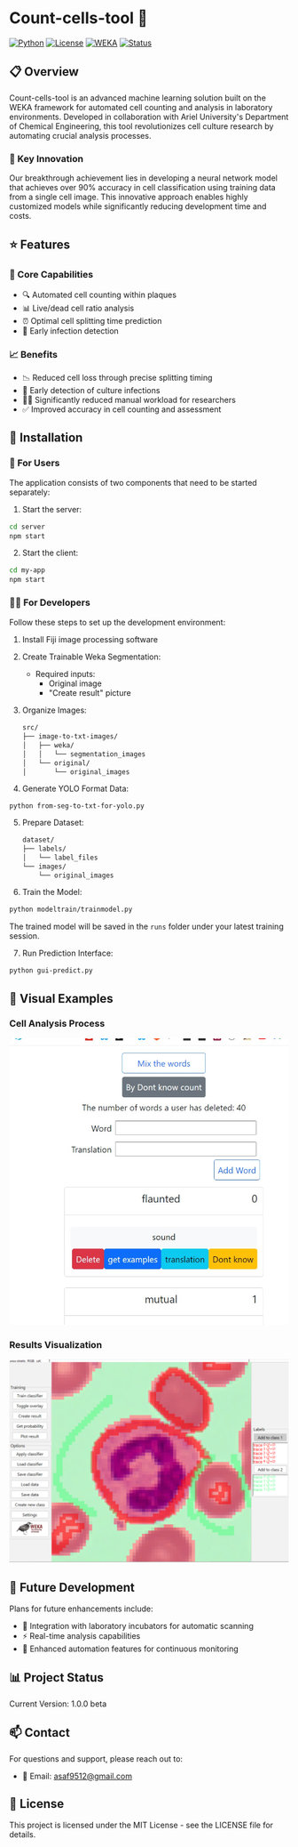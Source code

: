 # Count-cells-tool 🔬

[![Python](https://img.shields.io/badge/Python-3.7+-blue.svg)](https://www.python.org/downloads/)
[![License](https://img.shields.io/badge/License-MIT-green.svg)](https://opensource.org/licenses/MIT)
[![WEKA](https://img.shields.io/badge/WEKA-Framework-orange.svg)](https://www.cs.waikato.ac.nz/ml/weka/)
[![Status](https://img.shields.io/badge/Status-Active-success.svg)](https://github.com/yourusername/count-cells-tool)

## 📋 Overview

Count-cells-tool is an advanced machine learning solution built on the WEKA framework for automated cell counting and analysis in laboratory environments. Developed in collaboration with Ariel University's Department of Chemical Engineering, this tool revolutionizes cell culture research by automating crucial analysis processes.

### 🎯 Key Innovation

Our breakthrough achievement lies in developing a neural network model that achieves over 90% accuracy in cell classification using training data from a single cell image. This innovative approach enables highly customized models while significantly reducing development time and costs.

## ⭐ Features

### 🔋 Core Capabilities
- 🔍 Automated cell counting within plaques
- 📊 Live/dead cell ratio analysis
- ⏰ Optimal cell splitting time prediction
- 🦠 Early infection detection

### 📈 Benefits
- 📉 Reduced cell loss through precise splitting timing
- 🚨 Early detection of culture infections
- 👨‍🔬 Significantly reduced manual workload for researchers
- ✅ Improved accuracy in cell counting and assessment

## 🚀 Installation

### 👥 For Users

The application consists of two components that need to be started separately:

1. Start the server:
```bash
cd server
npm start
```

2. Start the client:
```bash
cd my-app
npm start
```

### 👨‍💻 For Developers

Follow these steps to set up the development environment:

1. Install Fiji image processing software

2. Create Trainable Weka Segmentation:
   - Required inputs:
     - Original image
     - "Create result" picture

3. Organize Images:
   ```
   src/
   ├── image-to-txt-images/
   │   ├── weka/
   │   │   └── segmentation_images
   │   └── original/
   │       └── original_images
   ```

4. Generate YOLO Format Data:
```bash
python from-seg-to-txt-for-yolo.py
```

5. Prepare Dataset:
   ```
   dataset/
   ├── labels/
   │   └── label_files
   └── images/
       └── original_images
   ```

6. Train the Model:
```bash
python modeltrain/trainmodel.py
```
The trained model will be saved in the `runs` folder under your latest training session.

7. Run Prediction Interface:
```bash
python gui-predict.py
```

## 📸 Visual Examples

### Cell Analysis Process
![Cell Analysis Example 1](https://github.com/Asafaar/Words_app_for_psychometric/blob/main/1.jpg?raw=true)

### Results Visualization
![Cell Analysis Example 2](https://github.com/Asafaar/count-cells/blob/Work/redme-pic/weka-seg.png)

## 🔮 Future Development

Plans for future enhancements include:
- 🔄 Integration with laboratory incubators for automatic scanning
- ⚡ Real-time analysis capabilities
- 🤖 Enhanced automation features for continuous monitoring

## 📊 Project Status

Current Version: 1.0.0 beta

## 📫 Contact

For questions and support, please reach out to:
- 📧 Email: asaf9512@gmail.com

## 📜 License

This project is licensed under the MIT License - see the LICENSE file for details.
